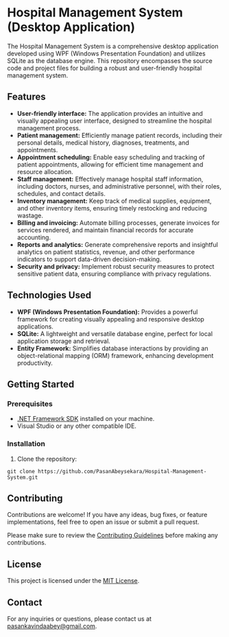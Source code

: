 # Hospital Management System (Desktop Application)

The Hospital Management System is a comprehensive desktop application developed using WPF (Windows Presentation Foundation) and utilizes SQLite as the database engine. This repository encompasses the source code and project files for building a robust and user-friendly hospital management system.

## Features

- **User-friendly interface:** The application provides an intuitive and visually appealing user interface, designed to streamline the hospital management process.
- **Patient management:** Efficiently manage patient records, including their personal details, medical history, diagnoses, treatments, and appointments.
- **Appointment scheduling:** Enable easy scheduling and tracking of patient appointments, allowing for efficient time management and resource allocation.
- **Staff management:** Effectively manage hospital staff information, including doctors, nurses, and administrative personnel, with their roles, schedules, and contact details.
- **Inventory management:** Keep track of medical supplies, equipment, and other inventory items, ensuring timely restocking and reducing wastage.
- **Billing and invoicing:** Automate billing processes, generate invoices for services rendered, and maintain financial records for accurate accounting.
- **Reports and analytics:** Generate comprehensive reports and insightful analytics on patient statistics, revenue, and other performance indicators to support data-driven decision-making.
- **Security and privacy:** Implement robust security measures to protect sensitive patient data, ensuring compliance with privacy regulations.

## Technologies Used

- **WPF (Windows Presentation Foundation):** Provides a powerful framework for creating visually appealing and responsive desktop applications.
- **SQLite:** A lightweight and versatile database engine, perfect for local application storage and retrieval.
- **Entity Framework:** Simplifies database interactions by providing an object-relational mapping (ORM) framework, enhancing development productivity.

## Getting Started

### Prerequisites

- [.NET Framework SDK](https://dotnet.microsoft.com/download) installed on your machine.
- Visual Studio or any other compatible IDE.

### Installation

1. Clone the repository:

```shell
git clone https://github.com/PasanAbeysekara/Hospital-Management-System.git
```

## Contributing

Contributions are welcome! If you have any ideas, bug fixes, or feature implementations, feel free to open an issue or submit a pull request.

Please make sure to review the [Contributing Guidelines](CONTRIBUTING.md) before making any contributions.

## License

This project is licensed under the [MIT License](LICENSE).

## Contact

For any inquiries or questions, please contact us at [pasankavindaabey@gmail.com](mailto:support@example.com).

